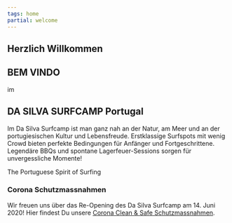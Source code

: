 ```yaml
---
tags: home
partial: welcome
---
```


<section>

## Herzlich Willkommen

# BEM VINDO

im

## DA SILVA SURFCAMP Portugal


Im Da Silva Surfcamp ist man ganz nah an der Natur, am Meer und an der portugiesischen Kultur und Lebensfreude. Erstklassige Surfspots mit wenig Crowd bieten perfekte Bedingungen für Anfänger und Fortgeschrittene. Legendäre BBQs und spontane Lagerfeuer-Sessions sorgen für unvergessliche Momente!

The Portuguese Spirit of Surfing
</section>

<section>
<div class="note">

### Corona Schutzmassnahmen

Wir freuen uns über das Re-Opening des Da Silva Surfcamp am 14. Juni 2020!
Hier findest Du unsere [Corona Clean & Safe Schutzmassnahmen](/empty).
</div>
</section>